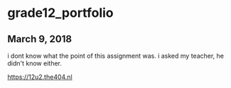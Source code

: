 # grade12_portfolio

## March 9, 2018

i dont know what the point of this assignment was. i asked my teacher, he didn't know either.

https://12u2.the404.nl

